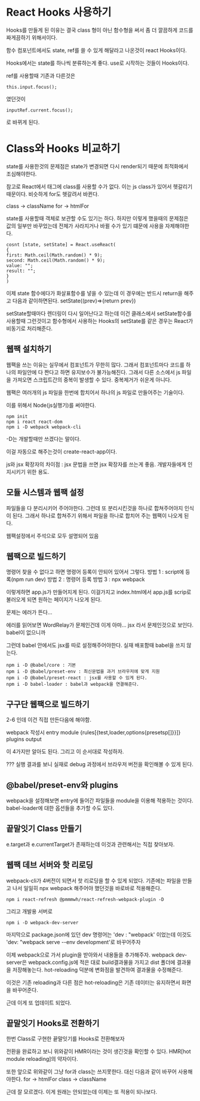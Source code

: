 # React Hooks 사용하기

Hooks를 만들게 된 이유는 결국 class 형이 아닌 함수형을 써서 좀 더 깔끔하게 코드를 짜게끔하기 위해서이다.

함수 컴포넌트에서도 state, ref를 쓸 수 있게 해달라고 나온것이 react Hooks이다.

Hooks에서는 state를 하나씩 분류하는게 좋다.
use로 시작하는 것들이 Hooks이다.

ref를 사용할때 기존과 다른것은

```
this.input.focus();
```

였던것이

```
inputRef.current.focus();
```

로 바뀌게 된다.

# Class와 Hooks 비교하기

state를 사용한것의 문제점은 state가 변경되면 다시 render되기 때문에 최적화에서 조심해야한다.

참고로 React에서 태그에 class를 사용할 수가 없다. 이는 js class가 있어서 헷갈리기 때문이다. 비슷하게 for도 헷갈려서 바뀐다.

class -> className
for -> htmlFor

state를 사용할때 객체로 보관할 수도 있기는 하다.
하지만 이렇게 했을때의 문제점은 값의 일부만 바꾸었는데 전체가 사라지거나 바뀔 수가 있기 떄문에 사용을 자제해야한다.

```React
cosnt [state, setState] = React.useReact(
{
first: Math.ceil(Math.random() * 9);
second: Math.ceil(Math.random() * 9);
value: "";
result: "";
}
)
```

이제 state 함수에다가 화살표함수를 넣을 수 있는데 이 경우에는 반드시 return을 해주고 다음과 같이하면된다.
setState((prev)=>{return prev})

setState할때마다 렌더링이 다시 일어난다고 하는데 이건 클래스에서 setState함수를 사용할때 그런것이고 함수형에서 사용하는 Hooks의 setState를 같은 경우는 React가 비동기로 처리해준다.

## 웹팩 설치하기

웹팩을 쓰는 이유는 실무에서 컴포넌트가 무한히 많다. 그래서 컴포넌트마다 코드를 하나의 파일안에 다 짠다고 하면 유지보수가 불가능해진다. 그래서 다른 소스에서 js 파일을 가져오면 스크립트간의 중복이 발생할 수 있다. 중복제거가 쉬운게 아니다.

웹팩은 여러개의 js 파일을 한번에 합치어서 하나의 js 파일로 만들어주는 기술이다.

이를 위해서 Node(js실행기)를 써야한다.

```
npm init
npm i react react-dom
npm i -D webpack webpack-cli
```

-D는 개발할때만 쓰겠다는 말이다.

이걸 자동으로 해주는것이 create-react-app이다.

js와 jsx 확장자의 차이점 : jsx 문법을 쓰면 jsx 확장자를 쓰는게 좋음.
개발자들에게 인지시키기 위한 용도.

## 모듈 시스템과 웹팩 설정

파일들을 다 분리시키어 주어야한다.
그런데 또 분리시킨것을 하나로 합쳐주어야지 인식이 된다. 그래서 하나로 합쳐주기 위해서 파일을 하나로 합치어 주는 웹팩이 나오게 된다.

웹팩설정에서 주석으로 모두 설명되어 있음

## 웹팩으로 빌드하기

명령어 찾을 수 없다고 하면 명령어 등록이 안되어 있어서 그렇다.
방법 1 : script에 등록(npm run dev)
방법 2 : 명령어 등록
방법 3 : npx webpack

이렇게하면 app.js가 만들어지게 된다. 이걸가지고 index.html에서 app.js를 scrip로 불러오게 되면 원하는 페이지가 나오게 된다.

문제는 에러가 뜬다...

에러를 읽어보면 WordRelay가 문제인건데 이게 아마... jsx 라서 문제인것으로 보인다. babel이 없으니까

그런데 babel 안에서도 jsx를 따로 설정해주어야한다. 실재 배포함때 babel을 쓰지 않는다.

```
npm i -D @babel/core : 기본
npm i -D @babel/preset-env : 최신문법을 과거 브라우저에 맞게 지원
npm i -D @babel/preset-react : jsx를 사용할 수 있게 된다.
npm i -D babel-loader : babel과 webpack을 연결해준다.
```

## 구구단 웹팩으로 빌드하기

2-6 인데 이건 직접 만든다음에 해야함.

webpack 작성시
entry
module {rules[{test,loader,options{presetsp[]}}]}
plugins
output

이 4가지만 알아도 된다. 그리고 이 순서대로 작성하자.

???
실행 결과를 보니 실재로 debug 과정에서 브라우저 버전을 확인해볼 수 있게 된다.

## @babel/preset-env와 plugins

webpack을 설정해보면 entry에 들어간 파일들을 module을 이용해 적용하는 것이다. babel-loader에 대한 옵션들을 추가할 수도 있다.

## 끝말잇기 Class 만들기

e.target과 e.currentTarget가 존재하는데 이것과 관련해서는 직접 찾아보자.

## 웹팩 데브 서버와 핫 리로딩

webpack-cli가 4버전이 되면서 핫 리로딩을 할 수 있게 되었다. 기존에는 파일을 만들고 나서 일일히 npx webpack 해주어야 했던것을 바로바로 적용해준다.

```
npm i react-refresh @pmmmwh/react-refresh-webpack-plugin -D
```

그리고 개발용 서버로

```
npm i -D webpack-dev-server
```

마지막으로 package.json에 있던 dev 명령어는 'dev : "webpack' 이었는데 이것도
'dev: "webpack serve --env development'로 바꾸어주자

이제 webpack으로 가서 plugin을 받아와서 내용들을 추가해주자.
webpack dev-server은 webpack.config.js에 적은 대로 build결과물을 가지고 dist 폴더에 결과물을 저장해놓는다. hot-reloading 덕분에 변화점을 발견하여 결과물을 수정해준다.

이것은 기존 reloading과 다른 점은 hot-reloading은 기존 데이터는 유지하면서 화면을 바꾸어준다.

근데 이게 또 업데이트 되었다.

## 끝말잇기 Hooks로 전환하기

한번 Class로 구현한 끝말잇기를 Hooks로 전환해보자

전환을 완료하고 보니 위와같이 HMR이라는 것이 생긴것을 확인할 수 있다.
HMR[hot module reloading]의 약자이다.

또한 앞으로 위와같이 그냥 for과 class는 쓰지못한다. 대신 다음과 같이 바꾸어 사용해야한다.
for -> htmlFor
class -> className

근데 잘 모르겠다. 이게 원래는 안되었는데 이제는 또 적용이 되나보다.
